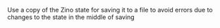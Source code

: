 Use a copy of the Zino state for saving it to a file to avoid errors due to changes to the state in the middle of saving
